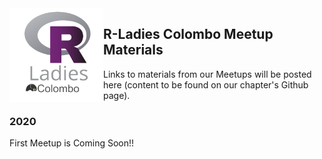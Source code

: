 
<img src="Rladiescolombo.png" align="left" height="150" />

## R-Ladies Colombo Meetup Materials

Links to materials from our Meetups will be posted here (content to be found on our chapter's Github page). 












### 2020 

First Meetup is Coming Soon!!
